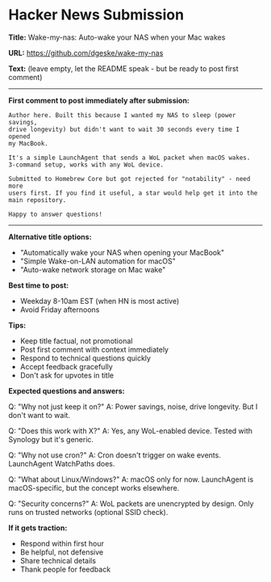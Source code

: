 # Hacker News Submission

**Title:** Wake-my-nas: Auto-wake your NAS when your Mac wakes

**URL:** https://github.com/dgeske/wake-my-nas

**Text:** (leave empty, let the README speak - but be ready to post first comment)

---

**First comment to post immediately after submission:**
```
Author here. Built this because I wanted my NAS to sleep (power savings, 
drive longevity) but didn't want to wait 30 seconds every time I opened 
my MacBook.

It's a simple LaunchAgent that sends a WoL packet when macOS wakes. 
3-command setup, works with any WoL device.

Submitted to Homebrew Core but got rejected for "notability" - need more 
users first. If you find it useful, a star would help get it into the 
main repository.

Happy to answer questions!
```

---

**Alternative title options:**
- "Automatically wake your NAS when opening your MacBook"
- "Simple Wake-on-LAN automation for macOS"
- "Auto-wake network storage on Mac wake"

**Best time to post:** 
- Weekday 8-10am EST (when HN is most active)
- Avoid Friday afternoons

**Tips:**
- Keep title factual, not promotional
- Post first comment with context immediately
- Respond to technical questions quickly
- Accept feedback gracefully
- Don't ask for upvotes in title

**Expected questions and answers:**

Q: "Why not just keep it on?"
A: Power savings, noise, drive longevity. But I don't want to wait.

Q: "Does this work with X?"
A: Yes, any WoL-enabled device. Tested with Synology but it's generic.

Q: "Why not use cron?"
A: Cron doesn't trigger on wake events. LaunchAgent WatchPaths does.

Q: "What about Linux/Windows?"
A: macOS only for now. LaunchAgent is macOS-specific, but the concept works elsewhere.

Q: "Security concerns?"
A: WoL packets are unencrypted by design. Only runs on trusted networks (optional SSID check).

**If it gets traction:**
- Respond within first hour
- Be helpful, not defensive
- Share technical details
- Thank people for feedback
